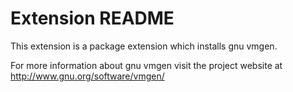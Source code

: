 # Extension README

This extension is a package extension which installs gnu vmgen.

For more information about gnu vmgen visit the project website at
http://www.gnu.org/software/vmgen/

